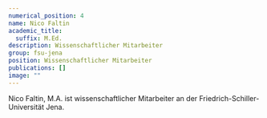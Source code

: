 ```yaml
---
numerical_position: 4
name: Nico Faltin
academic_title:
  suffix: M.Ed.
description: Wissenschaftlicher Mitarbeiter
group: fsu-jena
position: Wissenschaftlicher Mitarbeiter
publications: []
image: ""
---
```


Nico Faltin, M.A. ist wissenschaftlicher Mitarbeiter an der Friedrich-Schiller-Universität Jena.
